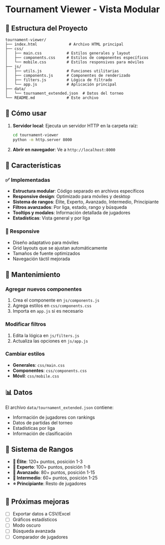 # Tournament Viewer - Vista Modular

## 📁 Estructura del Proyecto

```
tournament-viewer/
├── index.html              # Archivo HTML principal
├── css/
│   ├── main.css           # Estilos generales y layout
│   ├── components.css     # Estilos de componentes específicos
│   └── mobile.css         # Estilos responsivos para móviles
├── js/
│   ├── utils.js           # Funciones utilitarias
│   ├── components.js      # Componentes de renderizado
│   ├── filters.js         # Lógica de filtrado
│   └── app.js             # Aplicación principal
├── data/
│   └── tournament_extended.json  # Datos del torneo
└── README.md              # Este archivo
```

## 🚀 Cómo usar

1. **Servidor local**: Ejecuta un servidor HTTP en la carpeta raíz:

   ```bash
   cd tournament-viewer
   python -m http.server 8000
   ```

2. **Abrir en navegador**: Ve a `http://localhost:8000`

## 🎯 Características

### ✅ Implementadas

- **Estructura modular**: Código separado en archivos específicos
- **Responsive design**: Optimizado para móviles y desktop
- **Sistema de rangos**: Élite, Experto, Avanzado, Intermedio, Principiante
- **Filtros avanzados**: Por liga, estado, rango y búsqueda
- **Tooltips y modales**: Información detallada de jugadores
- **Estadísticas**: Vista general y por liga

### 📱 Responsive

- Diseño adaptativo para móviles
- Grid layouts que se ajustan automáticamente
- Tamaños de fuente optimizados
- Navegación táctil mejorada

## 🔧 Mantenimiento

### Agregar nuevos componentes

1. Crea el componente en `js/components.js`
2. Agrega estilos en `css/components.css`
3. Importa en `app.js` si es necesario

### Modificar filtros

1. Edita la lógica en `js/filters.js`
2. Actualiza las opciones en `js/app.js`

### Cambiar estilos

- **Generales**: `css/main.css`
- **Componentes**: `css/components.css`
- **Móvil**: `css/mobile.css`

## 📊 Datos

El archivo `data/tournament_extended.json` contiene:

- Información de jugadores con rankings
- Datos de partidas del torneo
- Estadísticas por liga
- Información de clasificación

## 🎨 Sistema de Rangos

- **👑 Élite**: 120+ puntos, posición 1-3
- **🥇 Experto**: 100+ puntos, posición 1-8
- **🥈 Avanzado**: 80+ puntos, posición 1-15
- **🥉 Intermedio**: 60+ puntos, posición 1-25
- **⭐ Principiante**: Resto de jugadores

## 🔄 Próximas mejoras

- [ ] Exportar datos a CSV/Excel
- [ ] Gráficos estadísticos
- [ ] Modo oscuro
- [ ] Búsqueda avanzada
- [ ] Comparador de jugadores
